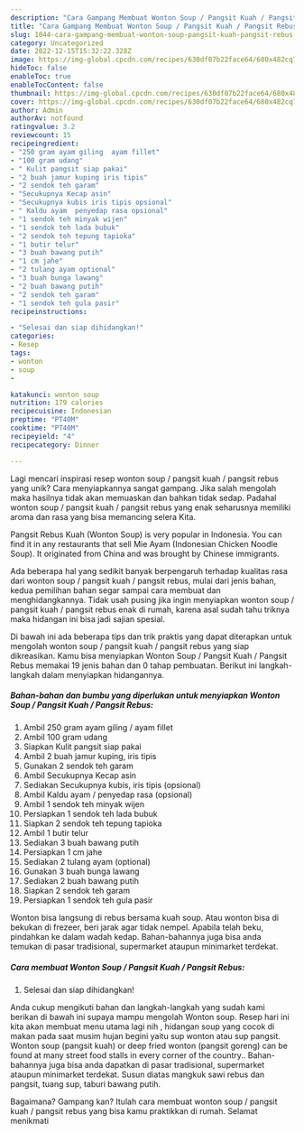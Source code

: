 ```yaml
---
description: "Cara Gampang Membuat Wonton Soup / Pangsit Kuah / Pangsit Rebus yang Enak"
title: "Cara Gampang Membuat Wonton Soup / Pangsit Kuah / Pangsit Rebus yang Enak"
slug: 1044-cara-gampang-membuat-wonton-soup-pangsit-kuah-pangsit-rebus-yang-enak
category: Uncategorized
date: 2022-12-15T15:32:22.328Z
image: https://img-global.cpcdn.com/recipes/630df07b22face64/680x482cq70/wonton-soup-pangsit-kuah-pangsit-rebus-foto-resep-utama.jpg
hideToc: false
enableToc: true
enableTocContent: false
thumbnail: https://img-global.cpcdn.com/recipes/630df07b22face64/680x482cq70/wonton-soup-pangsit-kuah-pangsit-rebus-foto-resep-utama.jpg
cover: https://img-global.cpcdn.com/recipes/630df07b22face64/680x482cq70/wonton-soup-pangsit-kuah-pangsit-rebus-foto-resep-utama.jpg
author: Admin
authorAv: notfound
ratingvalue: 3.2
reviewcount: 15
recipeingredient:
- "250 gram ayam giling  ayam fillet"
- "100 gram udang"
- " Kulit pangsit siap pakai"
- "2 buah jamur kuping iris tipis"
- "2 sendok teh garam"
- "Secukupnya Kecap asin"
- "Secukupnya kubis iris tipis opsional"
- " Kaldu ayam  penyedap rasa opsional"
- "1 sendok teh minyak wijen"
- "1 sendok teh lada bubuk"
- "2 sendok teh tepung tapioka"
- "1 butir telur"
- "3 buah bawang putih"
- "1 cm jahe"
- "2 tulang ayam optional"
- "3 buah bunga lawang"
- "2 buah bawang putih"
- "2 sendok teh garam"
- "1 sendok teh gula pasir"
recipeinstructions:

- "Selesai dan siap dihidangkan!"
categories:
- Resep
tags:
- wonton
- soup
- 

katakunci: wonton soup  
nutrition: 179 calories
recipecuisine: Indonesian
preptime: "PT40M"
cooktime: "PT40M"
recipeyield: "4"
recipecategory: Dinner

---
```





Lagi mencari inspirasi resep wonton soup / pangsit kuah / pangsit rebus yang unik? Cara menyiapkannya sangat gampang. Jika salah mengolah maka hasilnya tidak akan memuaskan dan bahkan tidak sedap. Padahal wonton soup / pangsit kuah / pangsit rebus yang enak seharusnya memiliki aroma dan rasa yang bisa memancing selera Kita.





Pangsit Rebus Kuah (Wonton Soup) is very popular in Indonesia. You can find it in any restaurants that sell Mie Ayam (Indonesian Chicken Noodle Soup). It originated from China and was brought by Chinese immigrants.

Ada beberapa hal yang sedikit banyak berpengaruh terhadap kualitas rasa dari wonton soup / pangsit kuah / pangsit rebus, mulai dari jenis bahan, kedua pemilihan bahan segar sampai cara membuat dan menghidangkannya. Tidak usah pusing jika ingin menyiapkan wonton soup / pangsit kuah / pangsit rebus enak di rumah, karena asal sudah tahu triknya maka hidangan ini bisa jadi sajian spesial.






Di bawah ini ada beberapa tips dan trik praktis yang dapat diterapkan untuk mengolah wonton soup / pangsit kuah / pangsit rebus yang siap dikreasikan. Kamu bisa menyiapkan Wonton Soup / Pangsit Kuah / Pangsit Rebus memakai 19 jenis bahan dan 0 tahap pembuatan. Berikut ini langkah-langkah dalam menyiapkan hidangannya.

<!--inarticleads1-->

##### Bahan-bahan dan bumbu yang diperlukan untuk menyiapkan Wonton Soup / Pangsit Kuah / Pangsit Rebus:

1. Ambil 250 gram ayam giling / ayam fillet
1. Ambil 100 gram udang
1. Siapkan  Kulit pangsit siap pakai
1. Ambil 2 buah jamur kuping, iris tipis
1. Gunakan 2 sendok teh garam
1. Ambil Secukupnya Kecap asin
1. Sediakan Secukupnya kubis, iris tipis (opsional)
1. Ambil  Kaldu ayam / penyedap rasa (opsional)
1. Ambil 1 sendok teh minyak wijen
1. Persiapkan 1 sendok teh lada bubuk
1. Siapkan 2 sendok teh tepung tapioka
1. Ambil 1 butir telur
1. Sediakan 3 buah bawang putih
1. Persiapkan 1 cm jahe
1. Sediakan 2 tulang ayam (optional)
1. Gunakan 3 buah bunga lawang
1. Sediakan 2 buah bawang putih
1. Siapkan 2 sendok teh garam
1. Persiapkan 1 sendok teh gula pasir


Wonton bisa langsung di rebus bersama kuah soup. Atau wonton bisa di bekukan di frezeer, beri jarak agar tidak nempel. Apabila telah beku, pindahkan ke dalam wadah kedap. Bahan-bahannya juga bisa anda temukan di pasar tradisional, supermarket ataupun minimarket terdekat. 

<!--inarticleads2-->

##### Cara membuat Wonton Soup / Pangsit Kuah / Pangsit Rebus:


1. Selesai dan siap dihidangkan!

Anda cukup mengikuti bahan dan langkah-langkah yang sudah kami berikan di bawah ini supaya mampu mengolah Wonton soup. Resep hari ini kita akan membuat menu utama lagi nih , hidangan soup yang cocok di makan pada saat musim hujan begini yaitu sup wonton atau sup pangsit. Wonton soup (pangsit kuah) or deep fried wonton (pangsit goreng) can be found at many street food stalls in every corner of the country.. Bahan-bahannya juga bisa anda dapatkan di pasar tradisional, supermarket ataupun minimarket terdekat. Susun diatas mangkuk sawi rebus dan pangsit, tuang sup, taburi bawang putih. 

Bagaimana? Gampang kan? Itulah cara membuat wonton soup / pangsit kuah / pangsit rebus yang bisa kamu praktikkan di rumah. Selamat menikmati
